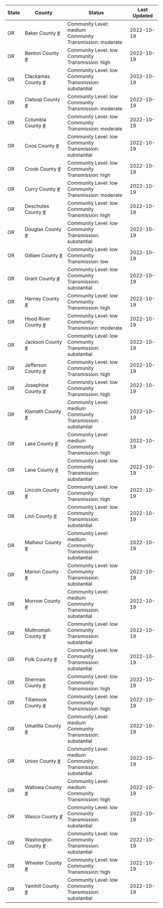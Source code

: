 State | County | Status | Last Updated
--- | --- | --- | --- 
OR | Baker County <a href="#baker_county">#</a> | <a name="baker_county"></a>Community Level: medium<br/>Community Transmission: moderate | 2022-10-19
OR | Benton County <a href="#benton_county">#</a> | <a name="benton_county"></a>Community Level: low<br/>Community Transmission: high | 2022-10-19
OR | Clackamas County <a href="#clackamas_county">#</a> | <a name="clackamas_county"></a>Community Level: low<br/>Community Transmission: substantial | 2022-10-19
OR | Clatsop County <a href="#clatsop_county">#</a> | <a name="clatsop_county"></a>Community Level: low<br/>Community Transmission: moderate | 2022-10-19
OR | Columbia County <a href="#columbia_county">#</a> | <a name="columbia_county"></a>Community Level: low<br/>Community Transmission: moderate | 2022-10-19
OR | Coos County <a href="#coos_county">#</a> | <a name="coos_county"></a>Community Level: low<br/>Community Transmission: substantial | 2022-10-19
OR | Crook County <a href="#crook_county">#</a> | <a name="crook_county"></a>Community Level: low<br/>Community Transmission: high | 2022-10-19
OR | Curry County <a href="#curry_county">#</a> | <a name="curry_county"></a>Community Level: low<br/>Community Transmission: moderate | 2022-10-19
OR | Deschutes County <a href="#deschutes_county">#</a> | <a name="deschutes_county"></a>Community Level: low<br/>Community Transmission: high | 2022-10-19
OR | Douglas County <a href="#douglas_county">#</a> | <a name="douglas_county"></a>Community Level: low<br/>Community Transmission: substantial | 2022-10-19
OR | Gilliam County <a href="#gilliam_county">#</a> | <a name="gilliam_county"></a>Community Level: low<br/>Community Transmission: low | 2022-10-19
OR | Grant County <a href="#grant_county">#</a> | <a name="grant_county"></a>Community Level: low<br/>Community Transmission: substantial | 2022-10-19
OR | Harney County <a href="#harney_county">#</a> | <a name="harney_county"></a>Community Level: low<br/>Community Transmission: high | 2022-10-19
OR | Hood River County <a href="#hood_river_county">#</a> | <a name="hood_river_county"></a>Community Level: low<br/>Community Transmission: moderate | 2022-10-19
OR | Jackson County <a href="#jackson_county">#</a> | <a name="jackson_county"></a>Community Level: low<br/>Community Transmission: substantial | 2022-10-19
OR | Jefferson County <a href="#jefferson_county">#</a> | <a name="jefferson_county"></a>Community Level: low<br/>Community Transmission: high | 2022-10-19
OR | Josephine County <a href="#josephine_county">#</a> | <a name="josephine_county"></a>Community Level: low<br/>Community Transmission: high | 2022-10-19
OR | Klamath County <a href="#klamath_county">#</a> | <a name="klamath_county"></a>Community Level: medium<br/>Community Transmission: substantial | 2022-10-19
OR | Lake County <a href="#lake_county">#</a> | <a name="lake_county"></a>Community Level: medium<br/>Community Transmission: high | 2022-10-19
OR | Lane County <a href="#lane_county">#</a> | <a name="lane_county"></a>Community Level: low<br/>Community Transmission: substantial | 2022-10-19
OR | Lincoln County <a href="#lincoln_county">#</a> | <a name="lincoln_county"></a>Community Level: low<br/>Community Transmission: high | 2022-10-19
OR | Linn County <a href="#linn_county">#</a> | <a name="linn_county"></a>Community Level: low<br/>Community Transmission: substantial | 2022-10-19
OR | Malheur County <a href="#malheur_county">#</a> | <a name="malheur_county"></a>Community Level: medium<br/>Community Transmission: substantial | 2022-10-19
OR | Marion County <a href="#marion_county">#</a> | <a name="marion_county"></a>Community Level: low<br/>Community Transmission: substantial | 2022-10-19
OR | Morrow County <a href="#morrow_county">#</a> | <a name="morrow_county"></a>Community Level: medium<br/>Community Transmission: substantial | 2022-10-19
OR | Multnomah County <a href="#multnomah_county">#</a> | <a name="multnomah_county"></a>Community Level: low<br/>Community Transmission: substantial | 2022-10-19
OR | Polk County <a href="#polk_county">#</a> | <a name="polk_county"></a>Community Level: low<br/>Community Transmission: substantial | 2022-10-19
OR | Sherman County <a href="#sherman_county">#</a> | <a name="sherman_county"></a>Community Level: low<br/>Community Transmission: high | 2022-10-19
OR | Tillamook County <a href="#tillamook_county">#</a> | <a name="tillamook_county"></a>Community Level: low<br/>Community Transmission: high | 2022-10-19
OR | Umatilla County <a href="#umatilla_county">#</a> | <a name="umatilla_county"></a>Community Level: medium<br/>Community Transmission: substantial | 2022-10-19
OR | Union County <a href="#union_county">#</a> | <a name="union_county"></a>Community Level: medium<br/>Community Transmission: substantial | 2022-10-19
OR | Wallowa County <a href="#wallowa_county">#</a> | <a name="wallowa_county"></a>Community Level: medium<br/>Community Transmission: high | 2022-10-19
OR | Wasco County <a href="#wasco_county">#</a> | <a name="wasco_county"></a>Community Level: low<br/>Community Transmission: substantial | 2022-10-19
OR | Washington County <a href="#washington_county">#</a> | <a name="washington_county"></a>Community Level: low<br/>Community Transmission: substantial | 2022-10-19
OR | Wheeler County <a href="#wheeler_county">#</a> | <a name="wheeler_county"></a>Community Level: low<br/>Community Transmission: high | 2022-10-19
OR | Yamhill County <a href="#yamhill_county">#</a> | <a name="yamhill_county"></a>Community Level: low<br/>Community Transmission: substantial | 2022-10-19
